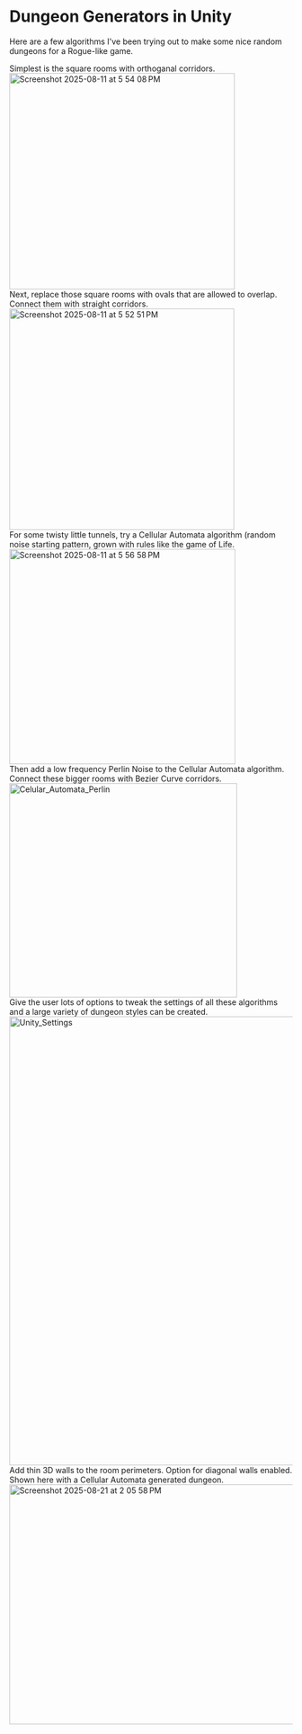 <H1>Dungeon Generators in Unity</H1>

Here are a few algorithms I've been trying out to make some nice random dungeons for a Rogue-like game.
</P>
Simplest is the square rooms with orthoganal corridors.
<br>
<img width="401" height="385" alt="Screenshot 2025-08-11 at 5 54 08 PM" src="https://github.com/user-attachments/assets/fae1c4cf-4a38-4c83-94ee-315831d5102c" />
<br>
Next, replace those square rooms with ovals that are allowed to overlap.  Connect them with straight corridors.
<br>
<img width="400" height="394" alt="Screenshot 2025-08-11 at 5 52 51 PM" src="https://github.com/user-attachments/assets/af1f3bb2-15bc-4c71-b4f2-7e78e5f27917" />
<br>
For some twisty little tunnels, try a Cellular Automata algorithm (random noise starting pattern, grown with rules like the game of Life.
<br>
<img width="402" height="383" alt="Screenshot 2025-08-11 at 5 56 58 PM" src="https://github.com/user-attachments/assets/13b2c5da-63be-4eb5-910e-ccb6649c28bf" />
<br>
Then add a low frequency Perlin Noise to the Cellular Automata algorithm.  Connect these bigger rooms with Bezier Curve corridors.
<br>
<img width="405" height="381" alt="Celular_Automata_Perlin" src="https://github.com/user-attachments/assets/f8c33f6c-9bac-44ce-9f24-91aef4b14450" />
<br>
Give the user lots of options to tweak the settings of all these algorithms and a large variety of dungeon styles can be created.
<br>
<img width="885" height="799" alt="Unity_Settings" src="https://github.com/user-attachments/assets/eae93658-3abe-461f-90d9-f9e396ba0c0e" />
<br>
Add thin 3D walls to the room perimeters.  Option for diagonal walls enabled.  Shown here with a Cellular Automata generated dungeon.
<img width="611" height="427" alt="Screenshot 2025-08-21 at 2 05 58 PM" src="https://github.com/user-attachments/assets/6d572f41-b311-4fa1-8101-63b33da1becc" />
<br>

